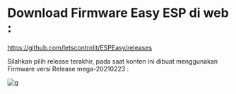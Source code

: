 
# Download Firmware Easy ESP di web : 
https://github.com/letscontrolit/ESPEasy/releases

Silahkan pilih release terakhir, pada saat konten ini dibuat menggunakan Firmware versi Release mega-20210223 :

![g](https://user-images.githubusercontent.com/73607420/109026552-73174480-76f2-11eb-9043-508bef66d44c.PNG)

